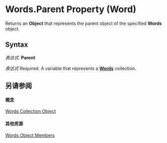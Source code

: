 
# Words.Parent Property (Word)

Returns an  **Object** that represents the parent object of the specified **Words** object.


## Syntax

 _表达式_. **Parent**

 _表达式_ Required. A variable that represents a **[Words](a718f69f-1db1-231a-9d65-bf20b48778ed.md)** collection.


## 另请参阅


#### 概念


[Words Collection Object](a718f69f-1db1-231a-9d65-bf20b48778ed.md)
#### 其他资源


[Words Object Members](http://msdn.microsoft.com/library/92281dcf-075c-ce1d-8342-cf1749ebb8ab%28Office.15%29.aspx)